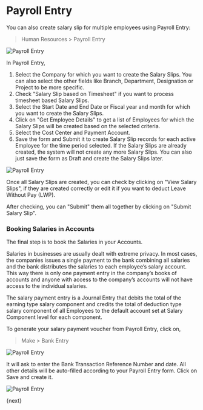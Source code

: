 <!-- add-breadcrumbs -->
<!-- add-breadcrumbs -->
# Payroll Entry

You can also create salary slip for multiple employees using Payroll Entry:

> Human Resources > Payroll Entry

<img class="screenshot" alt="Payroll Entry" src="/docs/assets/img/human-resources/payroll-entry.png">

In Payroll Entry,

  1. Select the Company for which you want to create the Salary Slips. You can also select the other fields like Branch, Department, Designation or Project to be more specific.
  2. Check "Salary Slip based on Timesheet" if you want to process timesheet based Salary Slips.
  3. Select the Start Date and End Date or Fiscal year and month for which you want to create the Salary Slips.
  4. Click on "Get Employee Details" to get a list of Employees for which the Salary Slips will be created based on the selected criteria.
  5. Select the Cost Center and Payment Account.
  6. Save the form and Submit it to create Salary Slip records for each active Employee for the time period selected. If the Salary Slips are already created, the system will not create any more Salary Slips. You can also just save the form as Draft and create the Salary Slips later.

<img class="screenshot" alt="Payroll Entry" src="/docs/assets/img/human-resources/created-payroll.png">

Once all Salary Slips are created, you can check by clicking on "View Salary Slips", if they are created correctly or edit it if you want to deduct Leave Without Pay (LWP).

After checking, you can "Submit" them all together by clicking on "Submit Salary Slip".

### Booking Salaries in Accounts

The final step is to book the Salaries in your Accounts.

Salaries in businesses are usually dealt with extreme privacy. In most cases,
the companies issues a single payment to the bank combining all salaries and
the bank distributes the salaries to each employee’s salary account. This way
there is only one payment entry in the company’s books of accounts and anyone
with access to the company’s accounts will not have access to the individual
salaries.

The salary payment entry is a Journal Entry that debits the total of the
earning type salary component and credits the total of deduction type salary 
component of all Employees to the default account set at Salary Component level 
for each component.

To generate your salary payment voucher from Payroll Entry, click on, 
> Make > Bank Entry

<img class="screenshot" alt="Payroll Entry" src="/docs/assets/img/human-resources/payroll-make-bank-entry.png">

It will ask to enter the Bank Transaction Reference Number and date. All other details will be auto-filled according to your Payroll Entry form. Click on Save and create it.

<img class="screenshot" alt="Payroll Entry" src="/docs/assets/img/human-resources/payroll-journal-entry.png">

{next}
